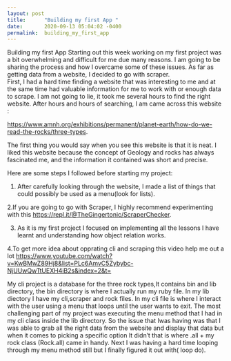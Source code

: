 ```yaml
---
layout: post
title:      "Building my first App "
date:       2020-09-13 05:04:02 -0400
permalink:  building_my_first_app
---
```


Building my first App 
Starting out this week working on my first project was a bit overwhelming and difficult for me due many reasons. I am going to be sharing the process and how I overcame some of these issues. As far as getting data from a website, I decided to go with scraper.  
First, I had a hard time finding a website that was interesting to me and at the same time had valuable information for me to work with or enough data to scrape. I am not going to lie, it took me several hours to find the right website. After hours and hours of searching, I am came across this website :

https://www.amnh.org/exhibitions/permanent/planet-earth/how-do-we-read-the-rocks/three-types. 

The first thing you would say when you see this website is that it is neat. I liked this website because the concept of Geology and rocks has always fascinated me, and the information it contained was short and precise. 

Here are some steps I followed before starting my project:

 1. After carefully looking through the website, I made a list of things that could possibly be used as a menu(look for lists).
 
 2.If you are going to go with Scraper, I highly recommend experimenting with this
         https://repl.it/@TheGingertonic/ScraperChecker.
				 
 3. As it is my first project I focused on implementing all the lessons I have learnt and understanding how object relation works.
   
 4.To get more idea about opprating cli and scraping this video help me out a lot https://www.youtube.com/watch?v=KwBMwZ89Hj8&list=PLc6AmvC5Zybybc-NjUUwQwTtUEXH4iB2s&index=2&t=
 
My cli project is a database for the three rock types,It contains bin and lib directory, the bin directory is where I actually run my ruby file. In my lib diectory I have my cli,scraper and rock files. In my cli file is where I interact with the user using a menu that loops until the user wants to exit. The most challenging part of my project was executing the menu method that I had in my cli class inside the lib directory. So the issue that Iwas having was that I was able to grab all the right data from the website and display that data but when it comes to picking a specific option It didn’t that is where .all + my rock class (Rock.all) came in handy. Next I was having a hard time looping through my menu method still but I finally figured it out with( loop do).
